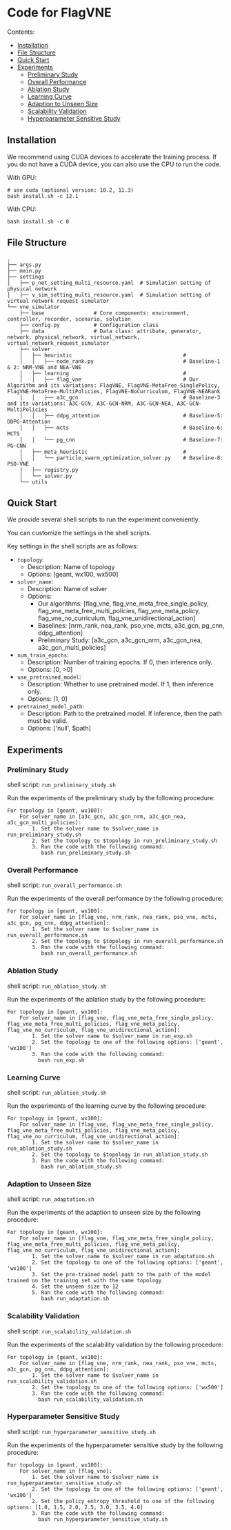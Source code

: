 # Code for FlagVNE

Contents:

- [Installation](#installation)
- [File Structure](#file-structure)
- [Quick Start](#quick-start)
- [Experiments](#experiments)
  - [Preliminary Study](#preliminary-study)
  - [Overall Performance](#overall-performance)
  - [Ablation Study](#ablation-study)
  - [Learning Curve](#learning-curve)
  - [Adaption to Unseen Size](#adaption-to-unseen-size)
  - [Scalability Validation](#scalability-validation)
  - [Hyperparameter Sensitive Study](#hyperparameter-sensitive-study)

## Installation

We recommend using CUDA devices to accelerate the training process. If you do not have a CUDA device, you can also use the CPU to run the code.

With GPU:
```shell
# use cuda (optional version: 10.2, 11.3)
bash install.sh -c 12.1
```

With CPU:
```shell
bash install.sh -c 0
```

## File Structure

```shell
.
├── args.py
├── main.py
├── settings
│   ├── p_net_setting_multi_resource.yaml  # Simulation setting of physical network 
│   ├── v_sim_setting_multi_resource.yaml  # Simulation setting of virtual network request simulator 
└── vne_simulator
    ├── base                # Core components: environment, controller, recorder, scenario, solution
    ├── config.py           # Configuration class
    ├── data                # Data class: attribute, generator, network, physical_network, virtual_network, virtual_network_request_simulator
    ├── solver
    │   ├── heuristic                                    # 
    │   │   ├── node_rank.py                             # Baseline-1 & 2: NRM-VNE and NEA-VNE
    │   ├── learning                                     # 
    │   │   ├── flag_vne                                 # Our Algorithm and its variations: FlagVNE, FlagVNE-MetaFree-SinglePolicy, FlagVNE-MetaFree-MultiPolicies, FlagVNE-NoCurriculum, FlagVNE-NEARank
    │   │   ├── a3c_gcn                                  # Baseline-3 and its variations: A3C-GCN, A3C-GCN-NRM, A3C-GCN-NEA, A3C-GCN-MultiPolicies
    │   │   ├── ddpg_attention                           # Baseline-5: DDPG-Attention
    │   │   ├── mcts                                     # Baseline-6: MCTS
    │   │   └── pg_cnn                                   # Baseline-7: PG-CNN
    │   ├── meta_heuristic                               #
    │   │   └── particle_swarm_optimization_solver.py    # Baseline-8: PSO-VNE
    │   ├── registry.py
    │   └── solver.py
    └── utils
```

## Quick Start

We provide several shell scripts to run the experiment conveniently.

You can customize the settings in the shell scripts.

Key settings in the shell scripts are as follows:

- `topology`:
  - Description: Name of topology
  - Options: [geant, wx100, wx500]
- `solver_name`:
  - Description: Name of solver
  - Options: 
    - Our algorithms: [flag_vne, flag_vne_meta_free_single_policy, flag_vne_meta_free_multi_policies, flag_vne_meta_policy, flag_vne_no_curriculum, flag_vne_unidirectional_action]
    - Baselines: [nrm_rank, nea_rank, pso_vne, mcts, a3c_gcn, pg_cnn, ddpg_attention]
    - Preliminary Study: [a3c_gcn, a3c_gcn_nrm, a3c_gcn_nea, a3c_gcn_multi_policies]
- `num_train_epochs`:
  - Description: Number of training epochs. If 0, then inference only.
  - Options: [0, >0]
- `use_pretrained_model`:
  - Description: Whether to use pretrained model. If 1, then inference only.
  - Options: [1, 0]
- `pretrained_model_path`:
  - Description: Path to the pretrained model. If inference, then the path must be valid.
  - Options: ['null', $path]

## Experiments

### Preliminary Study

shell script: `run_preliminary_study.sh`

Run the experiments of the preliminary study by the following procedure:

```
For topology in [geant, wx100]:
    For solver_name in [a3c_gcn, a3c_gcn_nrm, a3c_gcn_nea, a3c_gcn_multi_policies]:
        1. Set the solver name to $solver_name in run_preliminary_study.sh
        2. Set the topology to $topology in run_preliminary_study.sh
        3. Run the code with the following command:
           bash run_preliminary_study.sh
```

### Overall Performance

shell script: `run_overall_performance.sh`

Run the experiments of the overall performance by the following procedure:

```
For topology in [geant, wx100]:
    For solver_name in [flag_vne, nrm_rank, nea_rank, pso_vne, mcts, a3c_gcn, pg_cnn, ddpg_attention]:
        1. Set the solver name to $solver_name in run_overall_performance.sh
        2. Set the topology to $topology in run_overall_performance.sh
        3. Run the code with the following command:
           bash run_overall_performance.sh
```

### Ablation Study

shell script: `run_ablation_study.sh`

Run the experiments of the ablation study by the following procedure:

```
For topology in [geant, wx100]:
    For solver_name in [flag_vne, flag_vne_meta_free_single_policy, flag_vne_meta_free_multi_policies, flag_vne_meta_policy, flag_vne_no_curriculum, flag_vne_unidirectional_action]:
        1. Set the solver name to $solver_name in run_exp.sh
        2. Set the topology to one of the following options: ['geant', 'wx100']
        3. Run the code with the following command:
          bash run_exp.sh
```

### Learning Curve

shell script: `run_ablation_study.sh`

Run the experiments of the learning curve by the following procedure:


```
For topology in [geant, wx100]:
    For solver_name in [flag_vne, flag_vne_meta_free_single_policy, flag_vne_meta_free_multi_policies, flag_vne_meta_policy, flag_vne_no_curriculum, flag_vne_unidirectional_action]:
        1. Set the solver name to $solver_name in run_ablation_study.sh
        2. Set the topology to $topology in run_ablation_study.sh
        3. Run the code with the following command:
           bash run_ablation_study.sh
```

### Adaption to Unseen Size

shell script: `run_adaptation.sh`

Run the experiments of the adaption to unseen size by the following procedure:

```
For topology in [geant, wx100]:
    For solver_name in [flag_vne, flag_vne_meta_free_single_policy, flag_vne_meta_free_multi_policies, flag_vne_meta_policy, flag_vne_no_curriculum, flag_vne_unidirectional_action]:
        1. Set the solver name to $solver_name in run_adaptation.sh
        2. Set the topology to one of the following options: ['geant', 'wx100']
        3. Set the pre-trained model path to the path of the model trained on the training set with the same topology
        4. Set the unseen size to 12
        5. Run the code with the following command:
           bash run_adaptation.sh
```

### Scalability Validation

shell script: `run_scalability_validation.sh`

Run the experiments of the scalability validation by the following procedure:

```
For topology in [geant, wx100]:
    For solver_name in [flag_vne, nrm_rank, nea_rank, pso_vne, mcts, a3c_gcn, pg_cnn, ddpg_attention]:
        1. Set the solver name to $solver_name in run_scalability_validation.sh
        2. Set the topology to one of the following options: ['wx500']
        3. Run the code with the following command:
          bash run_scalability_validation.sh
```

### Hyperparameter Sensitive Study

shell script: `run_hyperparameter_sensitive_study.sh`

Run the experiments of the hyperparameter sensitive study by the following procedure:

```
For topology in [geant, wx100]:
    For solver_name in [flag_vne]:
        1. Set the solver name to $solver_name in run_hyperparameter_sensitive_study.sh
        2. Set the topology to one of the following options: ['geant', 'wx100']
        2. Set the policy_entropy_threshold to one of the following options: [1.0, 1.5, 2.0, 2.5, 3.0, 3.5, 4.0]
        3. Run the code with the following command:
          bash run_hyperparameter_sensitive_study.sh
```